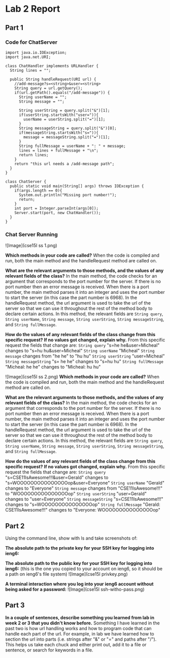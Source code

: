 # Lab 2 Report

## Part 1

### Code for ChatServer
```
import java.io.IOException;
import java.net.URI;

class ChatHandler implements URLHandler {
  String lines = "";

  public String handleRequest(URI url) {
    //add-message?s=<string>&user=<string>
    String query = url.getQuery();
    if(url.getPath().equals("/add-message")) {
      String userName = "";
      String message = "";

      String userString = query.split("&")[1];
      if(userString.startsWith("user=")){
        userName = userString.split("=")[1];
      }
      String messageString = query.split("&")[0];
      if(messageString.startsWith("s=")){
        message = messageString.split("=")[1];
      }
      String fullMessage = userName + ": " + message;
      lines = lines + fullMessage + "\n";
      return lines;
    }
    return "this url needs a /add-message path";
  }
}

class ChatServer {
  public static void main(String[] args) throws IOException {
    if(args.length == 0){
      System.out.println("Missing port number!");
      return;
    }
    int port = Integer.parseInt(args[0]);
    Server.start(port, new ChatHandler());
  }
}
```

### Chat Server Running
![Image](cse15l ss 1.png)

**Which methods in your code are called?** When the code is compiled and run, both the main method and the handleRequest method are called on.

**What are the relevant arguments to those methods, and the values of any relevant fields of the class?** In the main method, the code checks for an argument that corresponds to the port number for the server. If there is no port number then an error message is received. When there is a port number, the main method parses it into an integer and uses the port number to start the server (in this case the part number is 6968). In the handleRequest method, the url argument is used to take the url of the server so that we can use it throughout the rest of the method body to declare certain actions. In this method, the relevant fields are `String query`, `String userName`, `String message`, `String userString`, `String messageString`, and `String fullMessage`.

**How do the values of any relevant fields of the class change from this specific request? If no values got changed, explain why.** From this specific request the fields that change are:
`String query` "s=he he&user=Micheal" changes to "s=hu hu&user=Micheal"
`String userName` "Micheal"
`String message` changes from "he he" to "hu hu"
`String userString` "user=Micheal"
`String messageString` "s= he he" changes to "s=hu hu"
`String fullMessage` "Micheal: he he" changes to "Micheal: hu hu"

![Image](cse15l ss 2.png)
**Which methods in your code are called?** When the code is compiled and run, both the main method and the handleRequest method are called on.

**What are the relevant arguments to those methods, and the values of any relevant fields of the class?** In the main method, the code checks for an argument that corresponds to the port number for the server. If there is no port number then an error message is received. When there is a port number, the main method parses it into an integer and uses the port number to start the server (in this case the part number is 6968). In the handleRequest method, the url argument is used to take the url of the server so that we can use it throughout the rest of the method body to declare certain actions. In this method, the relevant fields are `String query`, `String userName`, `String message`, `String userString`, `String messageString`, and `String fullMessage`.

**How do the values of any relevant fields of the class change from this specific request? If no values got changed, explain why.** From this specific request the fields that change are:
`String query` "s=CSE11IsAwesome!!!&user=Gerald" changes to "s=WOOOOOOOOOOOOOOOop&user=Everyone"
`String userName` "Gerald" changes to "Everyone"
`String message` changes from "CSE11IsAwesome!!!" to "WOOOOOOOOOOOOOOOop"
`String userString` "user=Gerald" changes to "user=Everyone"
`String messageString` "s=CSE11IsAwesome!!!" changes to "s=WOOOOOOOOOOOOOOOop"
`String fullMessage` "Gerald: CSE11IsAwesome!!!" changes to "Everyone: WOOOOOOOOOOOOOOOop"

## Part 2

Using the command line, show with ls and take screenshots of:

**The absolute path to the private key for your SSH key for logging into ieng6:**


**The absolute path to the public key for your SSH key for logging into ieng6:** (this is the one you copied to your account on ieng6, so it should be a path on ieng6's file system)
![Image](cse15l privkey.png)

**A terminal interaction where you log into your ieng6 account without being asked for a password:**
![Image](cse15l ssh-witho-pass.png)

## Part 3
**In a couple of sentences, describe something you learned from lab in week 2 or 3 that you didn't know before.** Something I have learned in the past two is how url handling works and how to program code that can handle each part of the url. For example, in lab we have learned how to section the url into parts (i.e. strings after "&" or "=" and paths after "/"). This helps us take each chuck and either print out, add it to a file or sentence, or search for keywords in a file.
